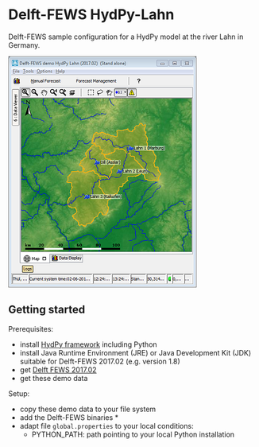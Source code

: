 # Delft-FEWS HydPy-Lahn

Delft-FEWS sample configuration for a HydPy model at the river Lahn in Germany.

![Lahn overview](./_images/01_overview.png)


## Getting started
Prerequisites:
* install [HydPy framework](https://github.com/hydpy-dev/hydpy) including Python
* install Java Runtime Environment (JRE) or Java Development Kit (JDK) suitable for Delft-FEWS 2017.02 (e.g. version 1.8)
* get [Delft FEWS 2017.02](https://oss.deltares.nl/web/delft-fews) 
* get these demo data

Setup:
* copy these demo data to your file system
* add the Delft-FEWS binaries
  * 
* adapt file `global.properties` to your local conditions:
  * PYTHON_PATH: path pointing to your local Python installation